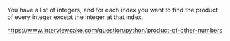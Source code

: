 

You have a list of integers, and for each index you want to find the product of every integer except the integer at that index.

https://www.interviewcake.com/question/python/product-of-other-numbers

